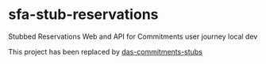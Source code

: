 # sfa-stub-reservations
Stubbed Reservations Web and API for Commitments user journey local dev

This project has been replaced by [das-commitments-stubs](https://github.com/SkillsFundingAgency/das-commitments-stubs)

